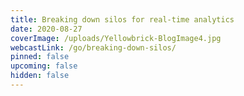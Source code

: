 ```yaml
---
title: Breaking down silos for real-time analytics
date: 2020-08-27
coverImage: /uploads/Yellowbrick-BlogImage4.jpg
webcastLink: /go/breaking-down-silos/
pinned: false
upcoming: false
hidden: false
---
```

